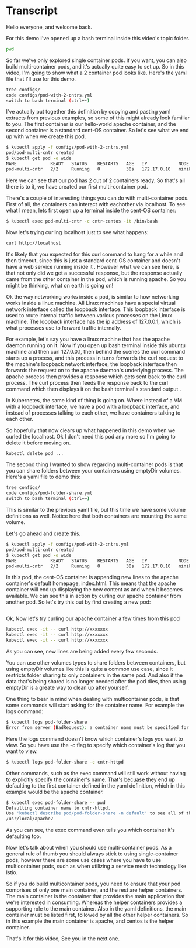 # Transcript

Hello everyone, and welcome back. 

For this demo I've opened up a bash terminal inside this video's topic folder. 

```bash
pwd
```

So far we've only explored single container pods. If you want, you can also build multi-container pods, and it's actually quite easy to set up. So in this video, I'm going to show what a 2 container pod looks like. Here's the yaml file that I'll use for this demo. 

```bash
tree configs/
code configs/pod-with-2-cntrs.yml
switch to bash terminal (ctrl+~) 
```

I've actually put together  this definition by copying and pasting yaml extracts from previous examples, so some of this might already look familiar to you. The first container is our hello-world apache   container, and the second container is a standard cent-OS container. So let's see what we end up with when we create this pod. 

```bash
$ kubectl apply -f configs/pod-with-2-cntrs.yml
pod/pod-multi-cntr created
$ kubectl get pod -o wide
NAME             READY   STATUS    RESTARTS   AGE   IP            NODE       NOMINATED NODE   READINESS GATES
pod-multi-cntr   2/2     Running   0          30s   172.17.0.10   minikube   <none>           <none>
```

Here we can see that our pod has 2 out of 2 containers ready. So that's all there is to it, we have created our first multi-container pod. 

There's a couple of interesting things you can do with  multi-container pods. First of all, the containers can interact with eachother via localhost. To see what I mean, lets first open up a terminal inside the cent-OS container:

```bash
$ kubectl exec pod-multi-cntr -c cntr-centos -it /bin/bash
```

Now let's trying curling localhost just to see what happens:

```bash
curl http://localhost
```

It's likely that you expected for this curl command to hang for a while and then timeout, since this is just a standard cent-OS container and doesn't have a web service running inside it  . However what we can see here, is that not only did we get a successful response, but the response actually came from the other container in the pod, which is running apache. So you might be thinking,      what on earth is going on!


Ok the way networking works inside a pod, is similar to how networking works inside a linux machine. All Linux machines have a special virtual network interface called the loopback interface. This loopback interface is used to route internal traffic between various processes on the Linux machine. The loopback interface has the ip address of 127.0.0.1, which is what processes use to forward traffic internally.  


For example, let's say you have a linux machine that has the  apache daemon running on it. Now if you open up bash terminal inside this ubuntu machine and then curl 127.0.0.1, then behind the scenes the curl command starts up a process, and this process in turns forwards the curl request to the machine's loopback network interface, the loopback interface then forwards the request on to the apache daemon's underlying process. The apache process then provides a response which gets sent back to the curl process. The curl process then feeds the response back to the curl command which then displays it on the bash terminal's standard output  . 


In Kubernetes, the same kind of thing is going on. Where instead of a VM with a loopback interface, we have a pod with a loopback interface, and instead of processes talking to each other, we have containers talking to each other. 

So hopefully that now clears up what happened in this demo when we curled the localhost. Ok I don't need this pod any more so I'm going to delete it before moving on. 

```bash
kubectl delete pod ...
```


The second thing I wanted to show regarding multi-container pods is that you can share folders between your containers using emptyDir volumes. Here's a yaml file to demo this:

```bash
tree configs/
code configs/pod-folder-share.yml
switch to bash terminal (ctrl+~) 
```

This is similar to the previous yaml file, but this time we have some volume definitions as well. Notice here that both containers are mounting the same volume. 

Let's go ahead and create this. 


```bash
$ kubectl apply -f configs/pod-with-2-cntrs.yml
pod/pod-multi-cntr created
$ kubectl get pod -o wide
NAME             READY   STATUS    RESTARTS   AGE   IP            NODE       NOMINATED NODE   READINESS GATES
pod-multi-cntr   2/2     Running   0          30s   172.17.0.10   minikube   <none>           <none>
```

In this pod, the cent-OS container is appending new lines to the apache container's default homepage, index.html. This means that the apache container will end up displaying the new content as and when it becomes available. We can see this in action by curling our apache container from another pod. So let's try this out by first creating a new pod:


```bash

```

Ok, Now let's try curling our apache container a few times from this pod

```bash
kubectl exec -it -- curl http://xxxxxxx
kubectl exec -it -- curl http://xxxxxxx
kubectl exec -it -- curl http://xxxxxxx
```

As you can see, new lines are being added every few seconds. 

You can use other volumes types to share folders between containers, but using emptyDir volumes like this is quite a common use case, since it restricts folder sharing to only containers in the same pod. And also if the data that's being shared is no longer needed after the pod dies, then using emptyDir is a greate way to clean up after yourself.



One thing to bear in mind when dealing with multicontainer pods, is that some commands will start asking for the container name. For example the logs command:

```bash
$ kubectl logs pod-folder-share
Error from server (BadRequest): a container name must be specified for pod pod-folder-share, choose one of: [cntr-httpd cntr-centos]
```

Here the logs command doesn't know which container's logs you want to view. So you have use the -c flag to specify which container's log that you want to view. 

```bash
$ kubectl logs pod-folder-share -c cntr-httpd
```


Other commands, such as the exec command will still work without having to explicitly specify the container's name. That's becuase they end up defaulting to the first container defined in the yaml definition, which in this example would be the apache container.  

```bash
$ kubectl exec pod-folder-share -- pwd
Defaulting container name to cntr-httpd.
Use 'kubectl describe pod/pod-folder-share -n default' to see all of the containers in this pod.
/usr/local/apache2
```

As you can see, the exec command even tells you which container it's defaulting too. 

Now let's talk about when you should use multi-container pods. As a general rule of thumb you should always stick to using single-container pods, however there are some use cases where you have to use multicontainer pods, such as when utilizing a service mesh technology like Istio.

So if you do build multicontainer pods, you need to ensure that your pod comprises of only one main container, and the rest are helper containers. The main container is the container that provides the main application that we're interested in consuming. Whereas the helper containers provides a supporting role to the main container. Also in the yaml definitions, the main container must be listed first, followed by all the other helper containers. So in this example the main container is apache, and centos is the helper container.

That's it for this video, See you in the next one. 

